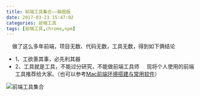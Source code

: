 ```yaml
---
title: 前端工具集合——脑图版
date: 2017-03-23 15:47:02
categories: 前端工具
tags: [前端工具,chrome,npm]
---
```


&nbsp;&nbsp;&nbsp;&nbsp;做了这么多年前端，项目无数、代码无数，工具无数，得到如下俩结论
* 1、工欲善其事，必先利其器
* 2、工具就是工具，不能过分研究，不能做前端工具师
&nbsp;&nbsp;&nbsp;&nbsp;现将个人使用的前端工具推荐给大家。（也可以参考[Mac前端环境搭建与常用软件](https://loulanyijian.github.io/2017/03/19/%E5%89%8D%E7%AB%AF%E5%B7%A5%E5%85%B7/mac%E5%89%8D%E7%AB%AF%E7%8E%AF%E5%A2%83%E6%90%AD%E5%BB%BA%E4%B8%8E%E5%B8%B8%E7%94%A8%E8%BD%AF%E4%BB%B6/)）

![前端工具集合](https://loulanyijian.github.io/images/fetools.svg)